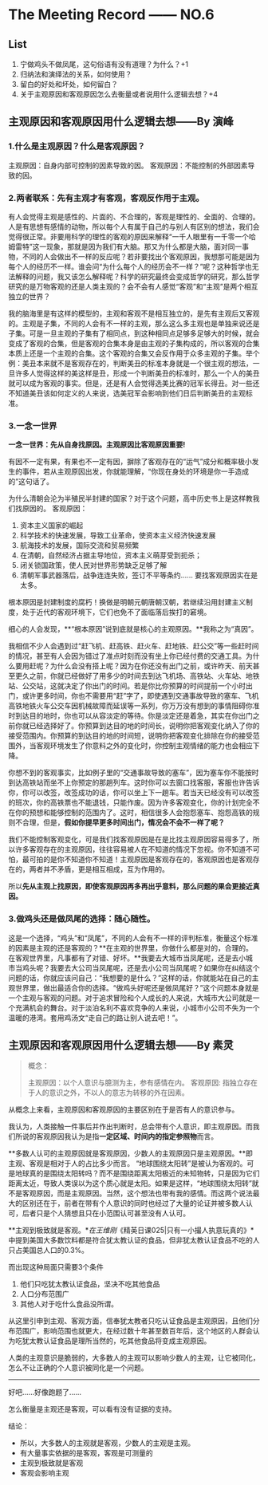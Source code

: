 # The Meeting Record —— NO.6
## List
1. 宁做鸡头不做凤尾，这句俗语有没有道理？为什么？+1
2. 归纳法和演绎法的关系，如何使用？
3. 留白的好处和坏处，如何留白？
4. 关于主观原因和客观原因怎么去衡量或者说用什么逻辑去想？+4

## 主观原因和客观原因用什么逻辑去想——By 演峰
### 1.什么是主观原因？什么是客观原因？

主观原因：自身内部可控制的因素导致的因。
客观原因：不能控制的外部因素导致的因。

### 2.两者联系：先有主观才有客观，客观反作用于主观。

有人会觉得主观是感性的、片面的、不合理的，客观是理性的、全面的、合理的。人是有思想有感情的动物，所以每个人有属于自己的与别人有区别的想法，我们会觉得很正常。非要用科学的理性的客观的原因来解释“一千人眼里有一千零一个哈姆雷特”这一现象，那就是因为我们有大脑。那又为什么都是大脑，面对同一事物，不同的人会做出不一样的反应呢？若非要找出个客观原因，我想那可能是因为每个人的经历不一样。谁会问“为什么每个人的经历会不一样？”呢？这种哲学也无法解释的问题，我又该怎么解释呢？科学的研究最终会变成哲学的研究，那么哲学研究的是万物客观的还是人类主观的？会不会有人感觉“客观”和“主观”是两个相互独立的世界？

我的脑海里是有这样的模型的，主观和客观不是相互独立的，是先有主观后又客观的。主观是子集，不同的人会有不一样的主观，那么这么多主观也是单独来说还是子集。可是一旦主观的子集有了相同点，到这种相同点足够多足够大的时候，就会变成了客观的合集，但是客观的合集本身是由主观的子集构成的，所以客观的合集本质上还是一个主观的合集。这个客观的合集又会反作用于众多主观的子集。举个例：美丑本来就不是客观存在的，判断美丑的标准本身就是一个很主观的想法，一旦许多人觉得这样的美这样是丑，形成一个判断美丑的标准时，那么一个人的美丑就可以成为客观的事实。但是，还是有人会觉得选美比赛的冠军长得丑。对一些还不知道美丑该如何定义的人来说，选美冠军会影响到他们日后判断美丑的主观标准。

### 3.一念一世界
**一念一世界：先从自身找原因。主观原因比客观原因重要!**

有因不一定有果，有果也不一定有因，摒除了客观存在的“运气”成分和概率极小发生的事件，若从主观原因出发，你就能理解，“你现在身处的环境是你一手造成的”这句话了。

为什么清朝会沦为半殖民半封建的国家？对于这个问题，高中历史书上是这样教我们找原因的。
客观原因：

1. 资本主义国家的崛起
2. 科学技术的快速发展，导致工业革命，使资本主义经济快速发展
3. 航海技术的发展，国际交流和贸易频繁
4. 在清朝，自然经济占据主导地位，资本主义萌芽受到扼杀；
5. 闭关锁国政策，使人民对世界形势缺乏足够了解
6. 清朝军事武器落后，战争连连失败，签订不平等条约......
要找客观原因实在是太多。

根本原因是封建制度的腐朽！换做是明朝元朝唐朝汉朝，若继续沿用封建主义制度，处于近代的客观环境下，它们也免不了面临落后挨打的窘境。

细心的人会发现，**“根本原因”说到底就是核心的主观原因。**我称之为“真因”。

我相信不少人会遇到过“赶飞机、赶高铁、赶火车、赶地铁、赶公交”等一些赶时间的情况，甚至有人会因为错过了准点时刻而没有坐上你已经付费的交通工具。为什么要用赶呢？为什么会没有搭上呢？因为在你还没有出门之前，或许昨天、前天甚至更久之前，你就已经做好了用多少的时间去到达飞机场、高铁站、火车站、地铁站、公交站，这就决定了你出门的时间。若是你比你预算的时间提前一个小时出门，或许更多时间，你也不需要用“赶”字了，即使遇到交通事故导致的塞车、飞机高铁地铁火车公交车因机械故障而延误等一系列，你万万没有想到的事情阻碍你准时到达目的地时，你也可以从容淡定的等待。你是淡定还是着急，其实在你出门之前你就已经选择好了。你预算到达目的地的时间长，说明你把客观变化纳入了你的接受范围内。你预算的到达目的地的时间短，说明你把客观变化排除在你的接受范围外，当客观环境发生了你意料之外的变化时，你控制主观情绪的能力也会相应下降。

你想不到的客观事实，比如例子里的“交通事故导致的塞车”，因为塞车你不能按时到达高铁站而坐不上你预定的那趟列车。这时你可以去窗口找客服，客服也许告诉你，你可以改签，改签成功的话，你可以坐上下一趟车。若当天已经没有可以改签的班次，你的高铁票也不能退钱，只能作废。因为许多客观变化，你的计划完全不在你的预想和能够控制的范围内了。这时，相信很多人会抱怨塞车、抱怨高铁的规则不合理，但是，**假如你提早更多时间出门，情况会不会不一样了呢？**

我们不能控制客观变化，可是我们找客观原因是在是比找主观原因容易得多了，所以许多客观存在的主观原因，往往容易被人在不知道的情况下忽视。你不知道不可怕，最可拍的是你不知道你不知道！主观原因是客观存在的，客观原因也是客观存在的，两者并不矛盾，更是相互相成，互为作用的。

所以**先从主观上找原因，即使客观原因再多再出乎意料，那么问题的果会更接近真因。**

### 3.做鸡头还是做凤尾的选择：随心随性。

这是一个选择，“鸡头”和“凤尾”，不同的人会有不一样的评判标准，衡量这个标准的因素是主观的还是客观的？**在主观的世界里，你做什么都是对的，合理的。在客观世界里，凡事都有了对错、好坏。**我要去大城市当凤尾呢，还是去小城市当鸡头呢？我要去大公司当凤尾呢，还是去小公司当凤尾呢？如果你在纠结这个问题的话，你就应该问自己：“我想要的是什么？”这样的话，你就能站在自己的主观世界里，做出最适合你的选择。“做鸡头好呢还是做凤尾好？”这个问题本身就是一个主观与客观的问题。对于追求冒险和个人成长的人来说，大城市大公司就是一个充满机会的舞台。对于淡泊名利不喜欢竞争的人来说，小城市小公司不失为一个温暖的港湾。套用鸡汤文“走自己的路让别人说去吧！”。

## 主观原因和客观原因用什么逻辑去想——By 素灵
> 概念：
>
> 主观原因：以个人意识与臆测为主，参有感情在内。
> 客观原因: 指独立存在于人的意识之外，不以人的意志为转移的外在因素。

从概念上来看，主观原因和客观原因的主要区别在于是否有人的意识参与。

我认为，人类接触一件事后并作出判断时，总会带有个人意识，即主观原因。而我们所说的客观原因我认为是指**一定区域、时间内的指定参照物**而言。

**多数人认可的主观原因就是客观原因，少数人的主观原因只是主观原因。**即主观、客观是相对于人的占比多少而言。 “地球围绕太阳转”是被认为客观的。可是地球真的是围绕太阳转吗？而不是围绕距离太阳极近的未知物转，只是因为它们距离太近，导致人类误以为这个质心就是太阳。如果是这样，“地球围绕太阳转”就不是客观原因，而是主观原因。当然，这个想法也带有我的感情。而这两个说法最大的区别还在于，前者在带有个人意识的同时也经过了大量的论证并被多数人认可，后者只是个人猜想且只在小范围认可甚至没有人认可。

**主观到极致就是客观。**在王维刚*《精英日课025|只有一小撮人执意玩真的》*中提到美国大多数饮料都是符合犹太教认证的食品，但非犹太教认证食品不吃的人只占美国总人口的0.3%。

而出现这种局面只需要3个条件

1. 他们只吃犹太教认证食品，坚决不吃其他食品
2. 人口分布范围广
3. 其他人对于吃什么食品没所谓。

从这里引申到主观、客观方面，信奉犹太教者只吃认证食品是主观原因，且他们分布范围广，影响范围也就更大，在经过数十年甚至数百年后，这个地区的人群会认为吃犹太教认证食品是理所当然的，吃其他食品将变成主观原因。

人类的主观意识是脆弱的，大多数人的主观可以影响少数人的主观，让它被同化，怎么不让正确的个人意识被同化是一个问题。

***

好吧......好像跑题了......

怎么衡量是主观还是客观，可以看有没有证据的支持。

结论：

* 所以，大多数人的主观就是客观，少数人的主观是主观。
* 有大量事实依据的是客观，客观是可测量的
* 主观到极致就是客观
* 客观会影响主观


